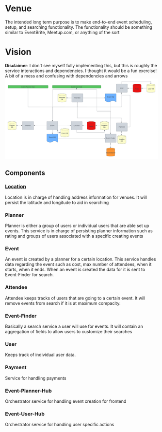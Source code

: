 # Venue
 The intended long term purpose is to make end-to-end event scheduling, setup, and searching functionality. The functionality should be something similar to EventBrite, Meetup.com, or anything of the sort
 
# Vision 
**Disclaimer**: I don't see myself fully implementing this, but this is roughly the service interactions and dependencies. I thought it would be a fun exercise! A bit of a mess and confusing with dependencies and arrows 
![Architecture Vision](docs%2Fimages%2FVenue.png)

## Components


### [Location](location/README.md)
Location is in charge of handling address information for venues. It will persist the latitude and longitude to aid in searching 
### Planner 
Planner is either a group of users or individual users that are able set up events. This service is in charge of persisting planner information such as rating and groups of users associated with a specific creating events 
### Event
An event is created by a planner for a certain location. This service handles data regarding the event such as cost, max number of attendees, when it starts, when it ends. When an event is created the data for it is sent to Event-Finder for search. 
### Attendee
Attendee keeps tracks of users that are going to a certain event. It will remove events from search if it is at maximum compacity.
### Event-Finder
Basically a search service a user will use for events. It will contain an aggregation of fields to allow users to customize their searches
### User
Keeps track of individual user data. 
### Payment
Service for handling payments 
### Event-Planner-Hub
Orchestrator service for handling event creation for frontend
### Event-User-Hub
Orchestrator service for handling user specific actions